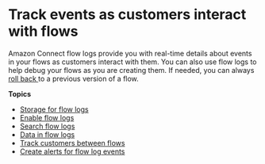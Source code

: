 # Track events as customers interact with flows<a name="about-contact-flow-logs"></a>

Amazon Connect flow logs provide you with real\-time details about events in your flows as customers interact with them\. You can also use flow logs to help debug your flows as you are creating them\. If needed, you can always [roll back ](flow-version-control.md#rollback)to a previous version of a flow\.

**Topics**
+ [Storage for flow logs](contact-flow-logs-stored-in-cloudwatch.md)
+ [Enable flow logs](contact-flow-logs.md)
+ [Search flow logs](search-contact-flow-logs.md)
+ [Data in flow logs](contact-flow-log-data.md)
+ [Track customers between flows](contact-flow-log-multiple-flows.md)
+ [Create alerts for flow log events](contact-flow-log-alerts.md)